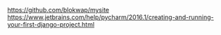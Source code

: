 <https://github.com/blokwap/mysite>
<https://www.jetbrains.com/help/pycharm/2016.1/creating-and-running-your-first-django-project.html>
